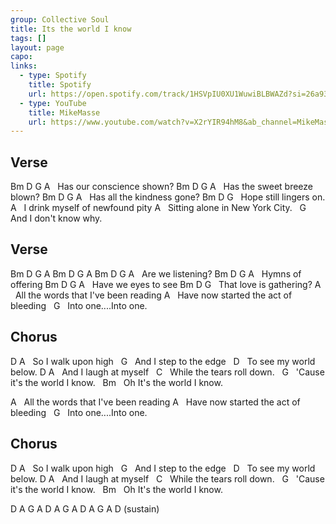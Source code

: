 ```yaml
---
group: Collective Soul
title: Its the world I know
tags: []
layout: page
capo: 
links: 
  - type: Spotify
    title: Spotify
    url: https://open.spotify.com/track/1HSVpIU0XU1WuwiBLBWAZd?si=26a9354f8d834f8a
  - type: YouTube
    title: MikeMasse
    url: https://www.youtube.com/watch?v=X2rYIR94hM8&ab_channel=MikeMass%C3%A9
---
```


## Verse

Bm      D         G                   A
&nbsp;       Has our conscience shown?
Bm      D         G                   A
&nbsp;       Has the sweet breeze blown?
Bm      D         G                   A
&nbsp;       Has all the kindness gone?
Bm      D         G
&nbsp;       Hope still lingers on.
A
&nbsp;       I drink myself of newfound pity
A
&nbsp;       Sitting alone in New York City.
&nbsp;                G
&nbsp;       And I don't know why.

## Verse

Bm      D      G                A
Bm      D      G                A
Bm      D      G                A
&nbsp;       Are we listening?
Bm      D      G                A
&nbsp;       Hymns of offering
Bm      D      G                A
&nbsp;       Have we eyes to see
Bm      D      G
&nbsp;       That love is gathering?
A
&nbsp;       All the words that I've been reading
A
&nbsp;       Have now started the act of bleeding
&nbsp;    G
&nbsp;       Into one....Into one.

## Chorus

D                         A
&nbsp;       So I walk upon high
&nbsp;                            G
&nbsp;       And I step to the edge
&nbsp;                            D
&nbsp;       To see my world below.
D                            A
&nbsp;       And I laugh at myself
&nbsp;                              C
&nbsp;       While the tears roll down.
&nbsp;                                  G
&nbsp;       'Cause it's the world I know.
&nbsp;                                Bm
&nbsp;       Oh It's the world I know.

A
&nbsp;       All the words that I've been reading
A
&nbsp;       Have now started the act of bleeding
&nbsp;    G
&nbsp;       Into one....Into one.

## Chorus

D                         A
&nbsp;       So I walk upon high
&nbsp;                            G
&nbsp;       And I step to the edge
&nbsp;                            D
&nbsp;       To see my world below.
D                            A
&nbsp;       And I laugh at myself
&nbsp;                              C
&nbsp;       While the tears roll down.
&nbsp;                                  G
&nbsp;       'Cause it's the world I know.
&nbsp;                                Bm
&nbsp;       Oh It's the world I know.

D         A                   G                   A
D         A                   G                   A
D         A                   G                   A
D (sustain)


